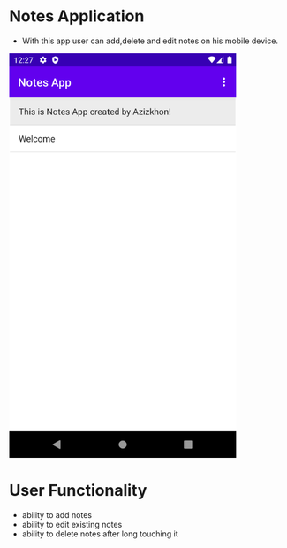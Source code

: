 # Notes Application 

- With this app user can add,delete and edit notes on his mobile device.

<img src="https://github.com/azizkhon1612/NotesApp/blob/master/Project.png" alt="Main screen" width="411" height="731">

# User Functionality

- ability to add notes
- ability to edit existing notes
- ability to delete notes after long touching it
